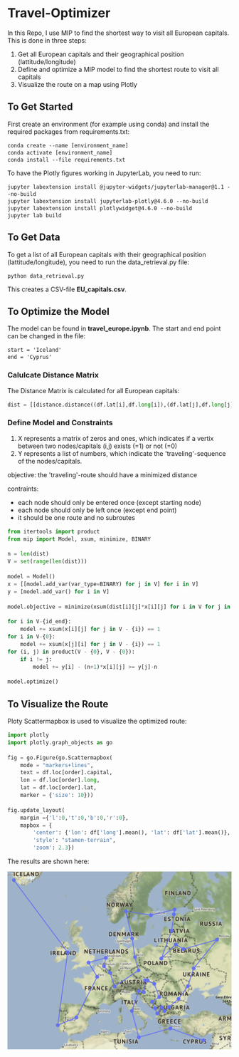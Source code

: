 # Travel-Optimizer

In this Repo, I use MIP to find the shortest way to visit all European capitals. This is done in three steps:

1. Get all European capitals and their geographical position (lattitude/longitude)
2. Define and optimize a MIP model to find the shortest route to visit all capitals
3. Visualize the route on a map using Plotly

## To Get Started

First create an environment (for example using conda) and install the required packages from requirements.txt:

```
conda create --name [environment_name]
conda activate [environment_name]
conda install --file requirements.txt
```

To have the Plotly figures working in JupyterLab, you need to run:

```
jupyter labextension install @jupyter-widgets/jupyterlab-manager@1.1 --no-build
jupyter labextension install jupyterlab-plotly@4.6.0 --no-build
jupyter labextension install plotlywidget@4.6.0 --no-build
jupyter lab build
```

## To Get Data
To get a list of all European capitals with their geographical position (lattitude/longitude), you need to run the data_retrieval.py file:

```
python data_retrieval.py
```

This creates a CSV-file **EU_capitals.csv**.


## To Optimize the Model
The model can be found in **travel_europe.ipynb**.
The start and end point can be changed in the file:

```
start = 'Iceland'
end = 'Cyprus'
```

### Calulcate Distance Matrix
The Distance Matrix is calculated for all European capitals:

```python
dist = [[distance.distance((df.lat[i],df.long[i]),(df.lat[j],df.long[j])).km for j in range(len(df))] for i in range(len(df))]
```

### Define Model and Constraints
1. X represents a matrix of zeros and ones, which indicates if a vertix between two nodes/capitals (i,j) exists (=1) or not (=0)
2. Y represents a list of numbers, which indicate the 'traveling'-sequence of the nodes/capitals.

objective: the 'traveling'-route should have a minimized distance

contraints: 
- each node should only be entered once (except starting node)
- each node should only be left once (except end point)
- it should be one route and no subroutes

```python
from itertools import product
from mip import Model, xsum, minimize, BINARY

n = len(dist) 
V = set(range(len(dist)))

model = Model()
x = [[model.add_var(var_type=BINARY) for j in V] for i in V]
y = [model.add_var() for i in V]

model.objective = minimize(xsum(dist[i][j]*x[i][j] for i in V for j in V))

for i in V-{id_end}:
    model += xsum(x[i][j] for j in V - {i}) == 1
for i in V-{0}:
    model += xsum(x[j][i] for j in V - {i}) == 1
for (i, j) in product(V - {0}, V - {0}):
    if i != j:
        model += y[i] - (n+1)*x[i][j] >= y[j]-n

model.optimize()
```


## To Visualize the Route
Ploty Scattermapbox is used to visualize the optimized route:

```python
import plotly
import plotly.graph_objects as go

fig = go.Figure(go.Scattermapbox(
    mode = "markers+lines",
    text = df.loc[order].capital,
    lon = df.loc[order].long,
    lat = df.loc[order].lat,
    marker = {'size': 10}))

fig.update_layout(
    margin ={'l':0,'t':0,'b':0,'r':0},
    mapbox = {
        'center': {'lon': df['long'].mean(), 'lat': df['lat'].mean()},
        'style': "stamen-terrain",
        'zoom': 2.3})
```
The results are shown here:

![alt text](assets/example.png "Example Route (Iceland-Cyprus)")